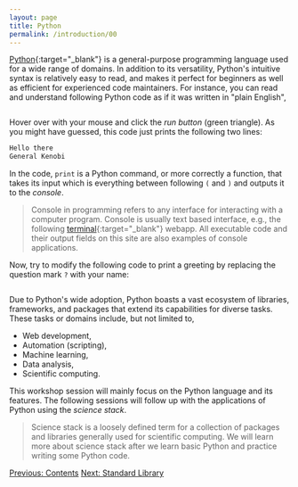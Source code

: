 ```yaml
---
layout: page
title: Python
permalink: /introduction/00
---
```


[Python](https://www.python.org/){:target="_blank"} is a general-purpose
programming language
used for a wide range of domains. In addition to its versatility,
Python's intuitive syntax is relatively easy to read, and makes it perfect for
beginners as well as efficient for experienced code maintainers. For instance,
you can read and understand following Python code as if it was written in "plain
English",

<div class="language-python highlighter-rouge">
<pre class="highlight"><script type="py-editor" worker>
print("Hello there")
print("General Kenobi")
</script></pre></div>

Hover over with your mouse and click the *run button* (green triangle). As you
might have guessed, this code just prints the following two lines:

```sh
Hello there
General Kenobi
```

In the code, `print` is a Python command, or more correctly a function, that
takes its input which is everything between following `(` and `)` and outputs it
to the *console*.

> Console in programming refers to any interface for interacting with a computer
program. Console is usually text based interface, e.g.,
the following [terminal](/pythonlab/terminal/){:target="_blank"} webapp.
All executable code and their output fields on this site are also examples of
console applications.

Now, try to modify the following code to print a greeting by replacing the
question mark `?` with your name:

<div class="language-python highlighter-rouge">
<pre class="highlight"><script type="py-editor" worker>
print("Hello ?")
</script></pre></div>

Due to Python's wide adoption, Python boasts a vast ecosystem of
libraries, frameworks, and packages that extend its capabilities for diverse
tasks. These tasks or domains include, but not limited to,

- Web development,
- Automation (scripting),
- Machine learning,
- Data analysis,
- Scientific computing.

This workshop session will mainly focus on the Python language and its features.
The following sessions will follow up with the applications of Python using the
*science stack*.

> Science stack is a loosely defined term for a collection of packages
and libraries generally used for scientific computing. We will learn more about
science stack after we learn basic Python and practice writing some Python code.

<div class="prevnextlinks">
    <a href="/pythonlab/introduction/">Previous: Contents</a>
    <a href="01">Next: Standard Library</a>
</div>
